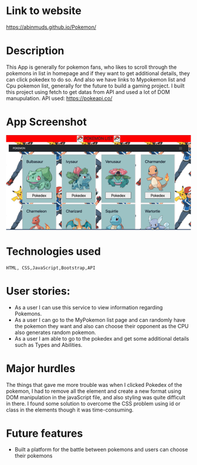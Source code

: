 # Link to website
https://abinmuds.github.io/Pokemon/

# Description
This App is generally for pokemon fans, who likes to scroll through the pokemons in list in homepage and if they want to get additional details, they can click pokedex to do so. And also we have links to Mypokemon list and Cpu pokemon list, generally for the future to build a gaming project.
I built this project using fetch to get datas from API and used a lot of DOM manupulation.
API used: https://pokeapi.co/

# App Screenshot
![](images/PokeApi.png)


# Technologies used
    HTML, CSS,JavaScript,Bootstrap,API

# User stories:

* As a user I can use this service to view information regarding Pokemons.
* As a user I can go to the MyPokemon list page and can randomly have the pokemon they want and also can choose their opponent as the CPU also generates random pokemon.
* As a user I am able to go to the pokedex and get some additional details such as Types and Abilities.


# Major hurdles
The things that gave me more trouble was when I clicked Pokedex of the pokemon, I had to remove all the element and create a new format using DOM manipulation in the javaScript file, and also styling was quite difficult in there. I found some solution to overcome the CSS problem using id or class in the elements though it was time-consuming.

# Future features
* Built a platform for the battle between pokemons and users can choose their pokemons

